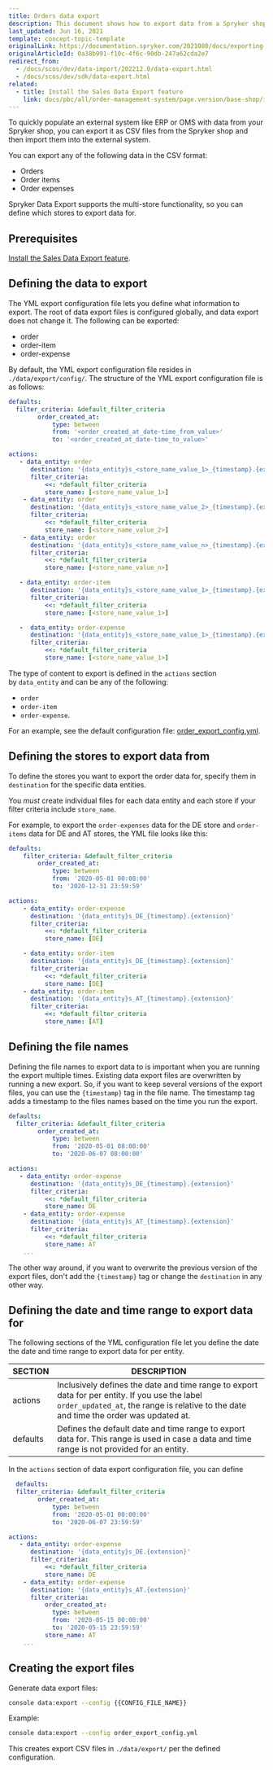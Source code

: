 ```yaml
---
title: Orders data export
description: This document shows how to export data from a Spryker shop to an external system
last_updated: Jun 16, 2021
template: concept-topic-template
originalLink: https://documentation.spryker.com/2021080/docs/exporting-data
originalArticleId: 0a38b991-f10c-4f6c-90db-247a62cda2e7
redirect_from:
  - /docs/scos/dev/data-import/202212.0/data-export.html
  - /docs/scos/dev/sdk/data-export.html
related:
  - title: Install the Sales Data Export feature
    link: docs/pbc/all/order-management-system/page.version/base-shop/install-and-upgrade/install-features/install-the-sales-data-export-feature.html
---
```


To quickly populate an external system like ERP or OMS with data from your Spryker shop, you can export it as CSV files from the Spryker shop and then import them into the external system.

You can export any of the following data in the CSV format:

* Orders
* Order items
* Order expenses

Spryker Data Export supports the multi-store functionality, so you can define which stores to export data for.


## Prerequisites

[Install the Sales Data Export feature](/docs/pbc/all/order-management-system/{{page.version}}/base-shop/install-and-upgrade/install-features/install-the-sales-data-export-feature.html).

## Defining the data to export

The YML export configuration file lets you define what information to export. The root of data export files is configured globally, and data export does not change it. The following can be exported:
* order
* order-item
* order-expense


By default, the YML export configuration file resides in `./data/export/config/`. The structure of the YML export configuration file is as follows:

```yml
defaults:
  filter_criteria: &default_filter_criteria
        order_created_at:  
            type: between
            from: '<order_created_at_date-time_from_value>'
            to: '<order_created_at_date-time_to_value>'

actions:  
   - data_entity: order
      destination: '{data_entity}s_<store_name_value_1>_{timestamp}.{extension}'
      filter_criteria:
          <<: *default_filter_criteria
          store_name: [<store_name_value_1>]
    - data_entity: order
      destination: '{data_entity}s_<store_name_value_2>_{timestamp}.{extension}'
      filter_criteria:
          <<: *default_filter_criteria
          store_name: [<store_name_value_2>]
    - data_entity: order
      destination: '{data_entity}s_<store_name_value_n>_{timestamp}.{extension}'
      filter_criteria:
          <<: *default_filter_criteria
          store_name: [<store_name_value_n>]

   - data_entity: order-item
      destination: '{data_entity}s_<store_name_value_1>_{timestamp}.{extension}'
      filter_criteria:
          <<: *default_filter_criteria
          store_name: [<store_name_value_1>]

   -  data_entity: order-expense             
      destination: '{data_entity}s_<store_name_value_1>_{timestamp}.{extension}'
      filter_criteria:
          <<: *default_filter_criteria
          store_name: [<store_name_value_1>]
```

The type of content to export is defined in the `actions` section by `data_entity` and can be any of the following:
* `order`
* `order-item`
* `order-expense`.

For an example, see the default configuration file: [order_export_config.yml](https://github.com/spryker-shop/suite/blob/master/data/export/production/order_export_config.yml).


## Defining the stores to export data from

To define the stores you want to export the order data for, specify them in `destination` for the specific data entities.

You _must_ create individual files for each data entity and each store if your filter criteria include `store_name`.

For example, to export the `order-expenses` data for the DE store and `order-items` data for DE and AT stores, the YML file looks like this:

```yml
defaults:
    filter_criteria: &default_filter_criteria
        order_created_at:
            type: between
            from: '2020-05-01 00:00:00'
            to: '2020-12-31 23:59:59'

actions:
    - data_entity: order-expense
      destination: '{data_entity}s_DE_{timestamp}.{extension}'
      filter_criteria:
          <<: *default_filter_criteria
          store_name: [DE]

    - data_entity: order-item
      destination: '{data_entity}s_DE_{timestamp}.{extension}'
      filter_criteria:
          <<: *default_filter_criteria
          store_name: [DE]
    - data_entity: order-item
      destination: '{data_entity}s_AT_{timestamp}.{extension}'
      filter_criteria:
          <<: *default_filter_criteria
          store_name: [AT]
  ```

## Defining the file names

Defining the file names to export data to is important when you are running the export multiple times. Existing data export files are overwritten by running a new export. So, if you want to keep several versions of the export files, you can use the `{timestamp}` tag in the file name. The timestamp tag adds a timestamp to the files names based on the time you run the export.


```yml
defaults:
  filter_criteria: &default_filter_criteria
        order_created_at:  
            type: between
            from: '2020-05-01 08:00:00'
            to: '2020-06-07 08:00:00'

actions:  
   - data_entity: order-expense
      destination: '{data_entity}s_DE_{timestamp}.{extension}'
      filter_criteria:
          <<: *default_filter_criteria
          store_name: DE
    - data_entity: order-expense
      destination: '{data_entity}s_AT_{timestamp}.{extension}'
      filter_criteria:
          <<: *default_filter_criteria
          store_name: AT
    ...
```

The other way around, if you want to overwrite the previous version of the export files, don't add the `{timestamp}` tag or change the `destination` in any other way.


## Defining the date and time range to export data for

The following sections of the YML configuration file let you define the date the date and time range to export data for per entity.


| SECTION | DESCRIPTION |
| - | - |
| actions | Inclusively defines the date and time range to export data for per entity. If you use the label `order_updated_at`, the range is relative to the date and time the order was updated at. |
| defaults | Defines the default date and time range to export data for. This range is used in case a data and time range is not provided for an entity. |

In the `actions` section of data export configuration file, you can define

```yml
  defaults:
  filter_criteria: &default_filter_criteria
        order_created_at:  
            type: between
            from: '2020-05-01 00:00:00'
            to: '2020-06-07 23:59:59'

actions:  
   - data_entity: order-expense
      destination: '{data_entity}s_DE.{extension}'
      filter_criteria:
          <<: *default_filter_criteria
          store_name: DE
    - data_entity: order-expense
      destination: '{data_entity}s_AT.{extension}'
      filter_criteria:
          order_created_at:  
            type: between
            from: '2020-05-15 00:00:00'
            to: '2020-05-15 23:59:59'
          store_name: AT
    ...
```

## Creating the export files

Generate data export files:

```bash
console data:export --config {{CONFIG_FILE_NAME}}
```

Example:

```bash
console data:export --config order_export_config.yml
```

This creates export CSV files in `./data/export/` per the defined configuration.
